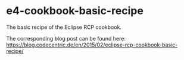 # e4-cookbook-basic-recipe
The basic recipe of the Eclipse RCP cookbook.

The corresponding blog post can be found here: https://blog.codecentric.de/en/2015/02/eclipse-rcp-cookbook-basic-recipe/
